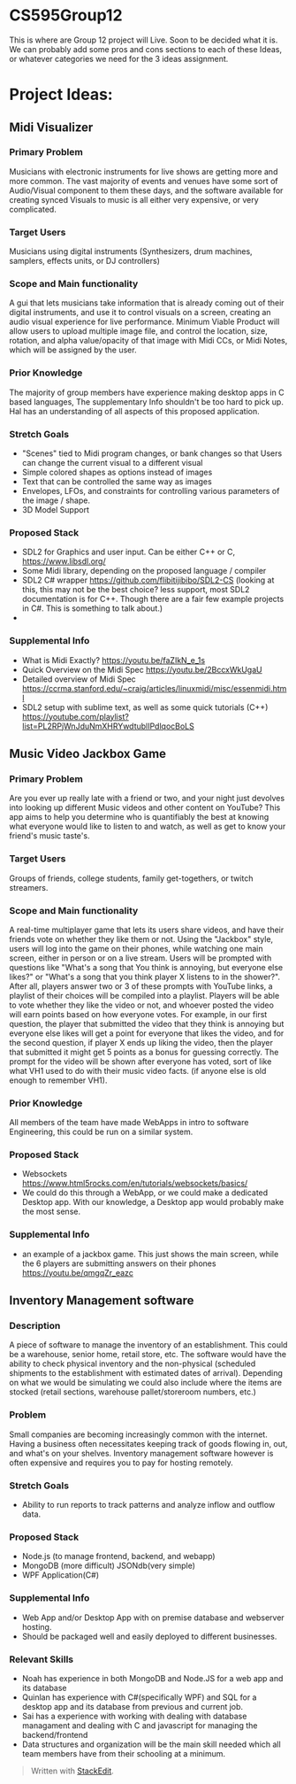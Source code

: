 
# CS595Group12
This is where are Group 12 project will Live. Soon to be decided what it is. 
We can probably add some pros and cons sections to each of these Ideas, or whatever categories we need for the 3 ideas assignment. 

# Project Ideas:
## Midi Visualizer

### Primary Problem
Musicians with electronic instruments for live shows are getting more and more common. The vast majority of events and venues have some sort of Audio/Visual component to them these days, and the software available for creating synced Visuals to music is all either very expensive, or very complicated. 

### Target Users
Musicians using digital instruments (Synthesizers, drum machines, samplers, effects units, or DJ controllers) 

### Scope and Main functionality
A gui that lets musicians take information that is already coming out of their digital instruments, and use it to control visuals on a screen, creating an audio visual experience for live performance. Minimum Viable Product will allow users to upload multiple image file, and control the location, size, rotation, and alpha value/opacity of that image with Midi CCs, or Midi Notes, which will be assigned by the user. 

### Prior Knowledge 
The majority of group members have experience making desktop apps in C based languages, 
The supplementary Info shouldn't be too hard to pick up. Hal has an understanding of all aspects of this proposed 
application. 

### Stretch Goals
- "Scenes" tied to Midi program changes, or bank changes so that Users can change the current visual to a different visual 
- Simple colored shapes as options instead of images
- Text that can be controlled the same way as images
- Envelopes, LFOs, and constraints for controlling various parameters of the image / shape.
- 3D Model Support 
    
### Proposed Stack
- SDL2 for Graphics and user input. Can be either C++ or C, https://www.libsdl.org/
- Some Midi library, depending on the proposed language / compiler
- SDL2 C# wrapper https://github.com/flibitijibibo/SDL2-CS (looking at this, this may not be the best choice? less support, most SDL2 documentation is for C++. Though there are a fair few example projects in C#. This is something to talk about.)
- 
### Supplemental Info
- What is Midi Exactly? https://youtu.be/faZIkN_e_1s
- Quick Overview on the Midi Spec https://youtu.be/2BccxWkUgaU
- Detailed overview of Midi Spec https://ccrma.stanford.edu/~craig/articles/linuxmidi/misc/essenmidi.html
- SDL2 setup with sublime text, as well as some quick tutorials (C++) https://youtube.com/playlist?list=PL2RPjWnJduNmXHRYwdtublIPdlqocBoLS 


## Music Video Jackbox Game
### Primary Problem
Are you ever up really late with a friend or two, and your night just devolves into looking up different Music videos and other content on YouTube? This app aims to help you determine who is quantifiably the best at knowing what everyone would like to listen to and watch, as well as get to know your friend's music taste's.

### Target Users
Groups of friends, college students, family get-togethers, or twitch streamers.  

### Scope and Main functionality
A real-time multiplayer game that lets its users share videos, and have their friends vote on whether they like them or not. Using the "Jackbox" style, users will log into the game on their phones, while watching one main screen, either in person or on a live stream. Users will be prompted with questions like "What's a song that You think is annoying, but everyone else likes?" or "What's a song that you think player X listens to in the shower?". After all, players answer two or 3 of these prompts with YouTube links, a playlist of their choices will be compiled into a playlist. Players will be able to vote whether they like the video or not, and whoever posted the video will earn points based on how everyone votes. For example, in our first question, the player that submitted the video that they think is annoying but everyone else likes will get a point for everyone that likes the video, and for the second question, if player X ends up liking the video, then the player that submitted it might get 5 points as a bonus for guessing correctly. The prompt for the video will be shown after everyone has voted, sort of like what VH1 used to do with their music video facts. (if anyone else is old enough to remember VH1).

### Prior Knowledge
All members of the team have made WebApps in intro to software Engineering, this could be run on a similar system. 

### Proposed Stack
- Websockets https://www.html5rocks.com/en/tutorials/websockets/basics/
- We could do this through a WebApp, or we could make a dedicated Desktop app. With our knowledge, a Desktop app would probably make the most sense.

### Supplemental Info
- an example of a jackbox game. This just shows the main screen, while the 6 players are submitting answers on their phones https://youtu.be/qmgqZr_eazc 


## Inventory Management software
### Description
A piece of software to manage the inventory of an establishment. This could be a warehouse, senior home, retail store, etc. The software would have the ability to check physical inventory and the non-physical (scheduled shipments to the establishment with estimated dates of arrival). Depending on what we would be simulating we could also include where the items are stocked (retail sections, warehouse pallet/storeroom numbers, etc.)
### Problem
Small companies are becoming increasingly common with the internet. Having a business often necessitates keeping track of goods flowing in, out, and what's on your shelves. Inventory management software however is often expensive and requires you to pay for hosting remotely.
### Stretch Goals
- Ability to run reports to track patterns and analyze inflow and outflow data.
### Proposed Stack
- Node.js (to manage frontend, backend, and webapp)
- MongoDB (more difficult) JSONdb(very simple)
- WPF Application(C#)
### Supplemental Info
- Web App and/or Desktop App with on premise database and webserver hosting.
- Should be packaged well and easily deployed to different businesses.
### Relevant Skills
- Noah has experience in both MongoDB and Node.JS for a web app and its database
- Quinlan has experience with C#(specifically WPF) and SQL for a desktop app and its database from previous and current job.
- Sai has a experience with working with dealing with database managament and dealing with C and javascript for managing the backend/frontend
- Data structures and organization will be the main skill needed which all team members have from their schooling at a minimum.


> Written with [StackEdit](https://stackedit.io/).
